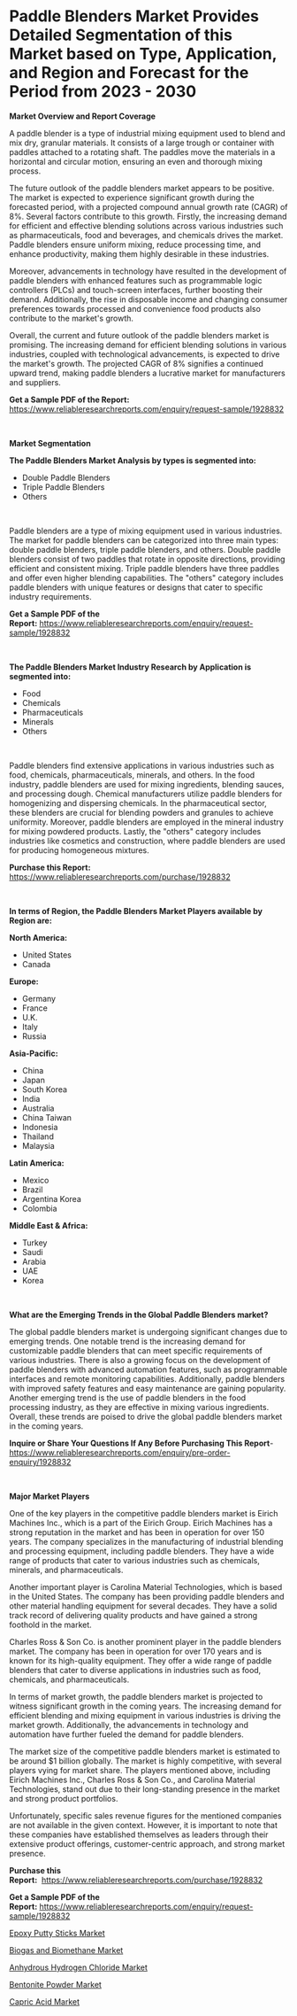 <p><h1>Paddle Blenders Market Provides Detailed Segmentation of this Market based on Type, Application, and Region and Forecast for the Period from 2023 - 2030</h1></p><p><strong>Market Overview and Report Coverage</strong></p>
<p><p>A paddle blender is a type of industrial mixing equipment used to blend and mix dry, granular materials. It consists of a large trough or container with paddles attached to a rotating shaft. The paddles move the materials in a horizontal and circular motion, ensuring an even and thorough mixing process.</p><p>The future outlook of the paddle blenders market appears to be positive. The market is expected to experience significant growth during the forecasted period, with a projected compound annual growth rate (CAGR) of 8%. Several factors contribute to this growth. Firstly, the increasing demand for efficient and effective blending solutions across various industries such as pharmaceuticals, food and beverages, and chemicals drives the market. Paddle blenders ensure uniform mixing, reduce processing time, and enhance productivity, making them highly desirable in these industries.</p><p>Moreover, advancements in technology have resulted in the development of paddle blenders with enhanced features such as programmable logic controllers (PLCs) and touch-screen interfaces, further boosting their demand. Additionally, the rise in disposable income and changing consumer preferences towards processed and convenience food products also contribute to the market's growth.</p><p>Overall, the current and future outlook of the paddle blenders market is promising. The increasing demand for efficient blending solutions in various industries, coupled with technological advancements, is expected to drive the market's growth. The projected CAGR of 8% signifies a continued upward trend, making paddle blenders a lucrative market for manufacturers and suppliers.</p></p>
<p><strong>Get a Sample PDF of the Report:</strong> <a href="https://www.reliableresearchreports.com/enquiry/request-sample/1928832">https://www.reliableresearchreports.com/enquiry/request-sample/1928832</a></p>
<p>&nbsp;</p>
<p><strong>Market Segmentation</strong></p>
<p><strong>The Paddle Blenders Market Analysis by types is segmented into:</strong></p>
<p><ul><li>Double Paddle Blenders</li><li>Triple Paddle Blenders</li><li>Others</li></ul></p>
<p>&nbsp;</p>
<p><p>Paddle blenders are a type of mixing equipment used in various industries. The market for paddle blenders can be categorized into three main types: double paddle blenders, triple paddle blenders, and others. Double paddle blenders consist of two paddles that rotate in opposite directions, providing efficient and consistent mixing. Triple paddle blenders have three paddles and offer even higher blending capabilities. The "others" category includes paddle blenders with unique features or designs that cater to specific industry requirements.</p></p>
<p><strong>Get a Sample PDF of the Report:</strong>&nbsp;<a href="https://www.reliableresearchreports.com/enquiry/request-sample/1928832">https://www.reliableresearchreports.com/enquiry/request-sample/1928832</a></p>
<p>&nbsp;</p>
<p><strong>The Paddle Blenders Market Industry Research by Application is segmented into:</strong></p>
<p><ul><li>Food</li><li>Chemicals</li><li>Pharmaceuticals</li><li>Minerals</li><li>Others</li></ul></p>
<p>&nbsp;</p>
<p><p>Paddle blenders find extensive applications in various industries such as food, chemicals, pharmaceuticals, minerals, and others. In the food industry, paddle blenders are used for mixing ingredients, blending sauces, and processing dough. Chemical manufacturers utilize paddle blenders for homogenizing and dispersing chemicals. In the pharmaceutical sector, these blenders are crucial for blending powders and granules to achieve uniformity. Moreover, paddle blenders are employed in the mineral industry for mixing powdered products. Lastly, the "others" category includes industries like cosmetics and construction, where paddle blenders are used for producing homogeneous mixtures.</p></p>
<p><strong>Purchase this Report:</strong>&nbsp; <a href="https://www.reliableresearchreports.com/purchase/1928832">https://www.reliableresearchreports.com/purchase/1928832</a></p>
<p>&nbsp;</p>
<p><strong>In terms of Region, the Paddle Blenders Market Players available by Region are:</strong></p>
<p>
    <p> <strong> North America: </strong>
        <ul>
            <li>United States</li>
            <li>Canada</li>
        </ul>
        </p> 
    <p> <strong> Europe: </strong>
        <ul>
            <li>Germany</li>
            <li>France</li>
            <li>U.K.</li>
            <li>Italy</li>
            <li>Russia</li>
        </ul>
        </p> 
    <p> <strong> Asia-Pacific: </strong>
        <ul>
            <li>China</li>
            <li>Japan</li>
            <li>South Korea</li>
            <li>India</li>
            <li>Australia</li>
            <li>China Taiwan</li>
            <li>Indonesia</li>
            <li>Thailand</li>
            <li>Malaysia</li>
        </ul>
        </p> 
    <p> <strong> Latin America: </strong>
        <ul>
            <li>Mexico</li>
            <li>Brazil</li>
            <li>Argentina Korea</li>
            <li>Colombia</li>
        </ul>
        </p> 
    <p> <strong> Middle East & Africa: </strong>
        <ul>
            <li>Turkey</li>
            <li>Saudi</li>
            <li>Arabia</li>
            <li>UAE</li>
            <li>Korea</li>
        </ul>
    </p>
    </p>
<p>&nbsp;</p>
<p><strong>What are the Emerging Trends in the Global Paddle Blenders market?</strong></p>
<p><p>The global paddle blenders market is undergoing significant changes due to emerging trends. One notable trend is the increasing demand for customizable paddle blenders that can meet specific requirements of various industries. There is also a growing focus on the development of paddle blenders with advanced automation features, such as programmable interfaces and remote monitoring capabilities. Additionally, paddle blenders with improved safety features and easy maintenance are gaining popularity. Another emerging trend is the use of paddle blenders in the food processing industry, as they are effective in mixing various ingredients. Overall, these trends are poised to drive the global paddle blenders market in the coming years.</p></p>
<p><strong>Inquire or Share Your Questions If Any Before Purchasing This Report</strong>- <a href="https://www.reliableresearchreports.com/enquiry/pre-order-enquiry/1928832">https://www.reliableresearchreports.com/enquiry/pre-order-enquiry/1928832</a></p>
<p>&nbsp;</p>
<p><strong>Major Market Players</strong></p>
<p><p>One of the key players in the competitive paddle blenders market is Eirich Machines Inc., which is a part of the Eirich Group. Eirich Machines has a strong reputation in the market and has been in operation for over 150 years. The company specializes in the manufacturing of industrial blending and processing equipment, including paddle blenders. They have a wide range of products that cater to various industries such as chemicals, minerals, and pharmaceuticals.</p><p>Another important player is Carolina Material Technologies, which is based in the United States. The company has been providing paddle blenders and other material handling equipment for several decades. They have a solid track record of delivering quality products and have gained a strong foothold in the market.</p><p>Charles Ross & Son Co. is another prominent player in the paddle blenders market. The company has been in operation for over 170 years and is known for its high-quality equipment. They offer a wide range of paddle blenders that cater to diverse applications in industries such as food, chemicals, and pharmaceuticals.</p><p>In terms of market growth, the paddle blenders market is projected to witness significant growth in the coming years. The increasing demand for efficient blending and mixing equipment in various industries is driving the market growth. Additionally, the advancements in technology and automation have further fueled the demand for paddle blenders.</p><p>The market size of the competitive paddle blenders market is estimated to be around $1 billion globally. The market is highly competitive, with several players vying for market share. The players mentioned above, including Eirich Machines Inc., Charles Ross & Son Co., and Carolina Material Technologies, stand out due to their long-standing presence in the market and strong product portfolios.</p><p>Unfortunately, specific sales revenue figures for the mentioned companies are not available in the given context. However, it is important to note that these companies have established themselves as leaders through their extensive product offerings, customer-centric approach, and strong market presence.</p></p>
<p><strong>Purchase this Report:</strong>&nbsp;&nbsp;<a href="https://www.reliableresearchreports.com/purchase/1928832">https://www.reliableresearchreports.com/purchase/1928832</a></p>
<p></p>
<p><strong>Get a Sample PDF of the Report:</strong>&nbsp;<a href="https://www.reliableresearchreports.com/enquiry/request-sample/1928832">https://www.reliableresearchreports.com/enquiry/request-sample/1928832</a></p>
<p><p><a href="https://medium.com/@royalhoeger626/epoxy-putty-sticks-market-insight-market-trends-growth-forecasted-from-2023-to-2030-099ee8c210dc">Epoxy Putty Sticks Market</a></p><p><a href="https://medium.com/@boydsmitham726/biogas-and-biomethane-market-trends-and-market-analysis-forecasted-for-period-2023-2030-cf2f41c031c3">Biogas and Biomethane Market</a></p><p><a href="https://medium.com/@cierrahayes645/anhydrous-hydrogen-chloride-market-share-evolution-and-market-growth-trends-2023-2030-726ca1f97d0c">Anhydrous Hydrogen Chloride Market</a></p><p><a href="https://medium.com/@birdielynch645/bentonite-powder-market-the-key-to-successful-business-strategy-forecast-till-2030-fa1bee897cc6">Bentonite Powder Market</a></p><p><a href="https://medium.com/@jerrodhilll68/capric-acid-market-furnishes-information-on-market-share-market-trends-and-market-growth-47ffffd3c91e">Capric Acid Market</a></p></p>